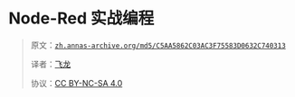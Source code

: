 # Node-Red 实战编程

> 原文：[`zh.annas-archive.org/md5/C5AA5862C03AC3F75583D0632C740313`](https://zh.annas-archive.org/md5/C5AA5862C03AC3F75583D0632C740313)
> 
> 译者：[飞龙](https://github.com/wizardforcel)
> 
> 协议：[CC BY-NC-SA 4.0](http://creativecommons.org/licenses/by-nc-sa/4.0/)